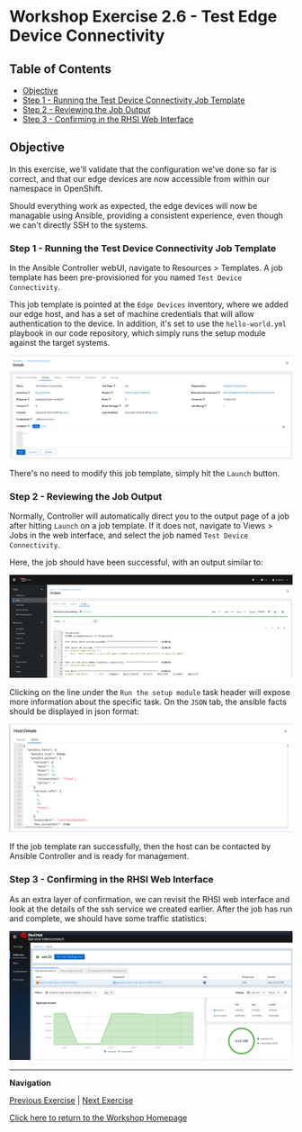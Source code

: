 # Workshop Exercise 2.6 - Test Edge Device Connectivity

## Table of Contents

* [Objective](#objective)
* [Step 1 - Running the Test Device Connectivity Job Template](#step-1---running-the-test-device-connectivity-job-template)
* [Step 2 - Reviewing the Job Output](#step-2---reviewing-the-job-output)
* [Step 3 - Confirming in the RHSI Web Interface](#step-3---confirming-in-the-rhsi-web-interface)

## Objective

In this exercise, we'll validate that the configuration we've done so far is correct, and that our edge devices are now accessible from within our namespace in OpenShift.

Should everything work as expected, the edge devices will now be managable using Ansible, providing a consistent experience, even though we can't directly SSH to the systems.

### Step 1 - Running the Test Device Connectivity Job Template

In the Ansible Controller webUI, navigate to Resources > Templates. A job template has been pre-provisioned for you named `Test Device Connectivity`.

This job template is pointed at the `Edge Devices` inventory, where we added our edge host, and has a set of machine credentials that will allow authentication to the device. In addition, it's set to use the `hello-world.yml` playbook in our code repository, which simply runs the setup module against the target systems.

![Created Job Template](../images/created-job-template.png)

There's no need to modify this job template, simply hit the `Launch` button.

### Step 2 - Reviewing the Job Output

Normally, Controller will automatically direct you to the output page of a job after hitting `Launch` on a job template. If it does not, navigate to Views > Jobs in the web interface, and select the job named `Test Device Connectivity`.

Here, the job should have been successful, with an output similar to:

![Job Output](../images/job-output.png)

Clicking on the line under the `Run the setup module` task header will expose more information about the specific task. On the `JSON` tab, the ansible facts should be displayed in json format:

![Ansible Facts](../images/gathered-facts.png)

If the job template ran successfully, then the host can be contacted by Ansible Controller and is ready for management.

### Step 3 - Confirming in the RHSI Web Interface

As an extra layer of confirmation, we can revisit the RHSI web interface and look at the details of the ssh service we created earlier. After the job has run and complete, we should have some traffic statistics:

![RHSI Traffic Graph](../images/rhsi-traffic-graph.png)

---
**Navigation**

[Previous Exercise](../2.4/expose-ssh-cockpit/) | [Next Exercise](../2.6-test-connectivity/)

[Click here to return to the Workshop Homepage](../README.md)

